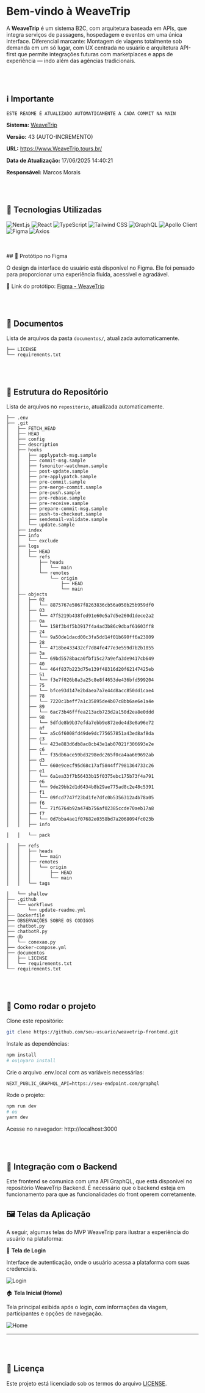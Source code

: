 # Bem-vindo à **WeaveTrip**

A **WeaveTrip** é um sistema B2C, com arquitetura baseada em APIs, que integra serviços de passagens, hospedagem e eventos em uma única interface. Diferencial marcante: Montagem de viagens totalmente sob demanda em um só lugar, com UX centrada no usuário e arquitetura API-first que permite integrações futuras com marketplaces e apps de experiência — indo além das agências tradicionais.

<br /><br />
## ℹ️ Importante 

```ESTE README É ATUALIZADO AUTOMATICAMENTE A CADA COMMIT NA MAIN ```

**Sistema:** [WeaveTrip](https://www.WeaveTrip.tours.br/)

**Versão:** 43 (AUTO-INCREMENTO)

**URL:** https://www.WeaveTrip.tours.br/

**Data de Atualização:** 17/06/2025 14:40:21

**Responsável:** Marcos Morais

<br /><br />
## 🧩 Tecnologias Utilizadas 

<p align='left'> 
  <img src='https://img.shields.io/badge/Next.js-13.x-black?logo=next.js&logoColor=white' alt='Next.js' />
  <img src='https://img.shields.io/badge/React-18.x-61DAFB?logo=react&logoColor=white' alt='React' />
  <img src='https://img.shields.io/badge/TypeScript-4.x-3178c6?logo=typescript&logoColor=white' alt='TypeScript' />
  <img src='https://img.shields.io/badge/Tailwind_CSS-3.x-38B2AC?logo=tailwindcss&logoColor=white' alt='Tailwind CSS' />
  <img src='https://img.shields.io/badge/GraphQL-2023E7?logo=graphql&logoColor=white' alt='GraphQL' />
  <img src='https://img.shields.io/badge/Apollo_Client-311C87?logo=apollo-graphql&logoColor=white' alt='Apollo Client' />
  <img src='https://img.shields.io/badge/Figma-F24E1E?logo=figma&logoColor=white' alt='Figma' />
  <img src='https://img.shields.io/badge/Axios-5A29E4?logo=axios&logoColor=white' alt='Axios' />
<p /> 
<br /><br />
## 🎨 Protótipo no Figma 

O design da interface do usuário está disponível no Figma. Ele foi pensado para proporcionar uma experiência fluida, acessível e agradável.

🔗 Link do protótipo: [Figma - WeaveTrip](https://www.figma.com/design/i8ipqOKX0czzeilS9JsMR3/MVP----Restic36?node-id=1-2&t=QV1Mwbs9NK1MDy6H-1)

<br /><br />
## 📂 Documentos

Lista de arquivos da pasta `documentos/`, atualizada automaticamente.

```
├── LICENSE
└── requirements.txt
```
<br /><br />
## 🌳 Estrutura do Repositório

Lista de arquivos no `repositório`, atualizada automaticamente.

```
├── .env
├── .git
│   ├── FETCH_HEAD
│   ├── HEAD
│   ├── config
│   ├── description
│   ├── hooks
│   │   ├── applypatch-msg.sample
│   │   ├── commit-msg.sample
│   │   ├── fsmonitor-watchman.sample
│   │   ├── post-update.sample
│   │   ├── pre-applypatch.sample
│   │   ├── pre-commit.sample
│   │   ├── pre-merge-commit.sample
│   │   ├── pre-push.sample
│   │   ├── pre-rebase.sample
│   │   ├── pre-receive.sample
│   │   ├── prepare-commit-msg.sample
│   │   ├── push-to-checkout.sample
│   │   ├── sendemail-validate.sample
│   │   └── update.sample
│   ├── index
│   ├── info
│   │   └── exclude
│   ├── logs
│   │   ├── HEAD
│   │   └── refs
│   │       ├── heads
│   │       │   └── main
│   │       └── remotes
│   │           └── origin
│   │               ├── HEAD
│   │               └── main
│   ├── objects
│   │   ├── 02
│   │   │   └── 8875767e5067f8263836cb56a050b25b959df0
│   │   ├── 03
│   │   │   └── 47f5219b438fed91e60e5a7d5e260d1dece2a2
│   │   ├── 0a
│   │   │   └── 158f3b4f5b3917f4a4ad3b86c9dbaf61603ff8
│   │   ├── 24
│   │   │   └── 9a50de1dacd00c3fa5dd14f01b690ff6a23809
│   │   ├── 28
│   │   │   └── 4718be433432cf7d84fe477e3e559d7b2b1855
│   │   ├── 3a
│   │   │   └── 69bd5578baca0fbf15c27a9efa3de9417cb649
│   │   ├── 40
│   │   │   └── 464f837b223d75e139f48316d20f62147425eb
│   │   ├── 51
│   │   │   └── f3e7f026b8a3a25c8e8f4653de436bfd599204
│   │   ├── 75
│   │   │   └── bfce93d147e2bdaea7a7e44d8acc850dd1cae4
│   │   ├── 78
│   │   │   └── 7220c1beff7a1c35895de4b07c8bb6ae6e1a4e
│   │   ├── 89
│   │   │   └── 6ac73b46fffea213acb723d2a150d2ea8e0ddd
│   │   ├── 98
│   │   │   └── 5dfde8b9b37efda7ebb9e872ede4d3e0a96e72
│   │   ├── af
│   │   │   └── a5c6f6008fd49de9dc775657851a43ed8af8da
│   │   ├── c3
│   │   │   └── 423e883d6db8ac8cb43e1ab07021f306693e2e
│   │   ├── c6
│   │   │   └── f35db6ace59bd3298edc265f0ca4aa669692ab
│   │   ├── d3
│   │   │   └── 660e9cecf95d68c17af5844ff7981364733c26
│   │   ├── e1
│   │   │   └── 6a1ea33f7b56433b15f0375ebc175b73f4a791
│   │   ├── e6
│   │   │   └── 9de29bb2d1d6434b8b29ae775ad8c2e48c5391
│   │   ├── f1
│   │   │   └── 09fcd7747f23bd1fe7dfc0b5356312a4b78a05
│   │   ├── f6
│   │   │   └── 71f6764b92a474b756af02385ccde70aeb17a8
│   │   ├── f7
│   │   │   └── 0d7bba4ae1f07682e0358bd7a2068094fc023b
│   │   ├── info

│   │   └── pack

│   ├── refs
│   │   ├── heads
│   │   │   └── main
│   │   ├── remotes
│   │   │   └── origin
│   │   │       ├── HEAD
│   │   │       └── main
│   │   └── tags

│   └── shallow
├── .github
│   └── workflows
│       └── update-readme.yml
├── Dockerfile
├── OBSERVAÇÕES SOBRE OS CODIGOS
├── chatbot.py
├── chatbotR.py
├── db
│   └── conexao.py
├── docker-compose.yml
├── documentos
│   ├── LICENSE
│   └── requirements.txt
└── requirements.txt
```
<br /><br />
## 🚀 Como rodar o projeto

Clone este repositório:

```bash
git clone https://github.com/seu-usuario/weavetrip-frontend.git
```

Instale as dependências:

```bash
npm install
# ou\nyarn install
```

Crie o arquivo .env.local com as variáveis necessárias:

```env
NEXT_PUBLIC_GRAPHQL_API=https://seu-endpoint.com/graphql
```

Rode o projeto:

```bash
npm run dev
# ou
yarn dev
```

Acesse no navegador: http://localhost:3000

<br /><br />
## 🔗 Integração com o Backend

Este frontend se comunica com uma API GraphQL, que está disponível no repositório WeaveTrip Backend. É necessário que o backend esteja em funcionamento para que as funcionalidades do front operem corretamente.


## 🖼️ Telas da Aplicação

A seguir, algumas telas do MVP WeaveTrip para ilustrar a experiência do usuário na plataforma:

🔐 **Tela de Login**

Interface de autenticação, onde o usuário acessa a plataforma com suas credenciais.

![Login](https://github.com/user-attachments/assets/9523605e-b3ab-4db9-9bf6-7f7f0a719c3f)

🏠 **Tela Inicial (Home)**

Tela principal exibida após o login, com informações da viagem, participantes e opções de navegação.

![Home](https://github.com/user-attachments/assets/71f61cb1-e2f7-4786-82c2-23a0cd3c4058)

---

<br /><br />
## 📜 Licença

Este projeto está licenciado sob os termos do arquivo [LICENSE](./documentos/LICENSE).

